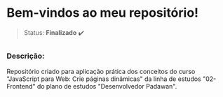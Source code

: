 # Bem-vindos ao meu repositório!

>Status: **Finalizado** ✔️

##

### **Descrição:** 

Repositório criado para aplicação prática dos conceitos do curso "JavaScript para Web: Crie páginas dinâmicas" da linha de estudos "02-Frontend" do plano de estudos "Desenvolvedor Padawan".
